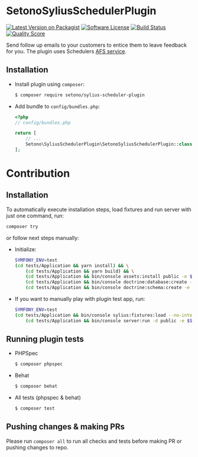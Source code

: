 # SetonoSyliusSchedulerPlugin

[![Latest Version on Packagist][ico-version]][link-packagist]
[![Software License][ico-license]](LICENSE)
[![Build Status][ico-travis]][link-travis]
[![Quality Score][ico-code-quality]][link-code-quality]

Send follow up emails to your customers to entice them to leave feedback for you. The plugin uses Schedulers [AFS service](https://support.scheduler.com/hc/en-us/articles/213703667-Automatic-Feedback-Service-AFS-2-0-setup-guide).

## Installation

* Install plugin using `composer`:

    ```bash
    $ composer require setono/sylius-scheduler-plugin
    ```

* Add bundle to `config/bundles.php`:

    ```php
    <?php
    // config/bundles.php
    
    return [
        // ...
        Setono\SyliusSchedulerPlugin\SetonoSyliusSchedulerPlugin::class => ['all' => true],
    ];
    ```

# Contribution

## Installation

To automatically execute installation steps, load fixtures 
and run server with just one command, run:

```bash
composer try
```

or follow next steps manually:

* Initialize:

    ```bash
    SYMFONY_ENV=test
    (cd tests/Application && yarn install) && \
        (cd tests/Application && yarn build) && \
        (cd tests/Application && bin/console assets:install public -e $SYMFONY_ENV) && \
        (cd tests/Application && bin/console doctrine:database:create -e $SYMFONY_ENV) && \
        (cd tests/Application && bin/console doctrine:schema:create -e $SYMFONY_ENV)
    ```

* If you want to manually play with plugin test app, run:

    ```bash
    SYMFONY_ENV=test
    (cd tests/Application && bin/console sylius:fixtures:load --no-interaction -e $SYMFONY_ENV && \
        (cd tests/Application && bin/console server:run -d public -e $SYMFONY_ENV)
    ```

## Running plugin tests

  - PHPSpec

    ```bash
    $ composer phpspec
    ```

  - Behat

    ```bash
    $ composer behat
    ```

  - All tests (phpspec & behat)
 
    ```bash
    $ composer test
    ```
    
## Pushing changes & making PRs

Please run `composer all` to run all checks and tests before making PR or pushing changes to repo.

[ico-version]: https://img.shields.io/packagist/v/setono/sylius-scheduler-plugin.svg?style=flat-square
[ico-license]: https://img.shields.io/badge/license-MIT-brightgreen.svg?style=flat-square
[ico-travis]: https://img.shields.io/travis/Setono/SyliusSchedulerPlugin/master.svg?style=flat-square
[ico-code-quality]: https://img.shields.io/scrutinizer/g/Setono/SyliusSchedulerPlugin.svg?style=flat-square

[link-packagist]: https://packagist.org/packages/setono/sylius-scheduler-plugin
[link-travis]: https://travis-ci.org/Setono/SyliusSchedulerPlugin
[link-code-quality]: https://scrutinizer-ci.com/g/Setono/SyliusSchedulerPlugin
